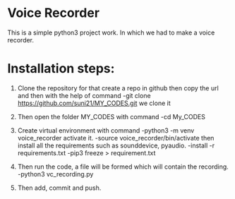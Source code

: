 # Voice Recorder
This is a simple python3 project work. In which we had to make a voice recorder.

# Installation steps:
1. Clone the repository 
  for that create a repo in github then copy the url and then with the help of command
 -git clone https://github.com/suni21/MY_CODES.git we clone it

2. Then open the folder MY_CODES with command 
  -cd My_CODES

3. Create virtual environment with command 
  -python3 -m venv voice_recorder
   activate it.
  -source voice_recorder/bin/activate
   then install all the requirements such as sounddevice, pyaudio.
  -install -r requirements.txt
  -pip3 freeze > requirement.txt

4. Then run the code, a file will be formed which will contain the recording.
  -python3 vc_recording.py

5. Then add, commit and push.
